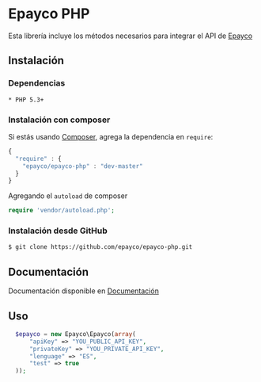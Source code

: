 # Epayco PHP

Esta librería incluye los métodos necesarios para integrar el API de [Epayco](https://epayco.co/)

## Instalación

### Dependencias

    * PHP 5.3+

### Instalación con composer

Si estás usando [Composer](https://github.com/composer/composer), agrega la dependencia en `require`:

```javascript
{
  "require" : {
    "epayco/epayco-php" : "dev-master"
  }
}
```

Agregando el `autoload` de composer

```php
require 'vendor/autoload.php';
```

### Instalación desde GitHub

```bash
$ git clone https://github.com/epayco/epayco-php.git
```

## Documentación

Documentación disponible en [Documentación](https://epayco.co/docs/introduction/)

## Uso

```php
  $epayco = new Epayco\Epayco(array(
      "apiKey" => "YOU_PUBLIC_API_KEY",
      "privateKey" => "YOU_PRIVATE_API_KEY",
      "lenguage" => "ES",
      "test" => true
  ));
```
